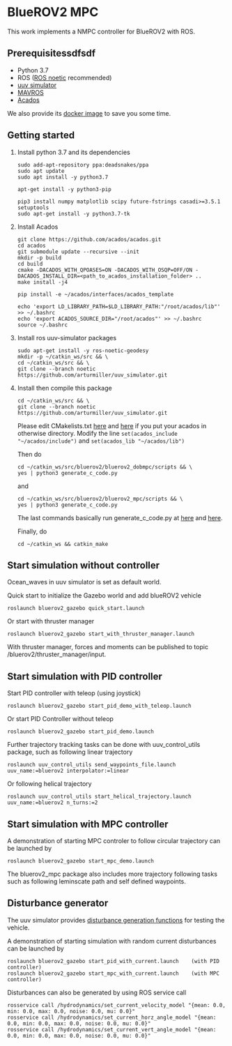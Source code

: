 # BlueROV2 MPC
This work implements a NMPC controller for BlueROV2 with ROS.

## Prerequisitessdfsdf
* Python 3.7
* ROS ([ROS noetic](http://wiki.ros.org/noetic/Installation/Ubuntu) recommended)
* [uuv simulator](https://uuvsimulator.github.io/)
* [MAVROS](http://wiki.ros.org/mavros)
* [Acados](https://docs.acados.org/installation/index.html)

We also provide its [docker image](https://github.com/HKPolyU-UAV/airo_docker_lib) to save you some time.

## Getting started
1. Install python 3.7 and its dependencies
    ```
    sudo add-apt-repository ppa:deadsnakes/ppa
    sudo apt update
    sudo apt install -y python3.7

    apt-get install -y python3-pip

    pip3 install numpy matplotlib scipy future-fstrings casadi>=3.5.1 setuptools
    sudo apt-get install -y python3.7-tk
    ```
2. Install Acados
    ```
    git clone https://github.com/acados/acados.git
    cd acados
    git submodule update --recursive --init
    mkdir -p build
    cd build
    cmake -DACADOS_WITH_QPOASES=ON -DACADOS_WITH_OSQP=OFF/ON -DACADOS_INSTALL_DIR=<path_to_acados_installation_folder> ..
    make install -j4

    pip install -e ~/acados/interfaces/acados_template

    echo 'export LD_LIBRARY_PATH=$LD_LIBRARY_PATH:"/root/acados/lib"' >> ~/.bashrc 
    echo 'export ACADOS_SOURCE_DIR="/root/acados"' >> ~/.bashrc
    source ~/.bashrc
    ```

3. Install ros uuv-simulator packages
    ```
    sudo apt-get install -y ros-noetic-geodesy
    mkdir -p ~/catkin_ws/src && \
    cd ~/catkin_ws/src && \
    git clone --branch noetic https://github.com/arturmiller/uuv_simulator.git
    ```

4. Install then compile this package
    ```
    cd ~/catkin_ws/src && \
    git clone --branch noetic https://github.com/arturmiller/uuv_simulator.git
    ```
    Please edit CMakelists.txt [here](/bluerov2_dobmpc/CMakeLists.txt) and [here](/bluerov2_mpc/CMakeLists.txt) if you put your acados in otherwise directory. Modify the line ```set(acados_include "~/acados/include")``` and ```set(acados_lib "~/acados/lib")```
    
    Then do
    ```
    cd ~/catkin_ws/src/bluerov2/bluerov2_dobmpc/scripts && \
    yes | python3 generate_c_code.py
    ```
    and
    ```
    cd ~/catkin_ws/src/bluerov2/bluerov2_mpc/scripts && \
    yes | python3 generate_c_code.py
    ```
    The last commands basically run generate_c_code.py at [here](/bluerov2_dobmpc/scripts/) and [here](/bluerov2_mpc/scripts/).

    Finally, do
    ```
    cd ~/catkin_ws && catkin_make
    ```

## Start simulation without controller
Ocean_waves in uuv simulator is set as default world.

Quick start to initialize the Gazebo world and add blueROV2 vehicle
```
roslaunch bluerov2_gazebo quick_start.launch
```
Or start with thruster manager
```
roslaunch bluerov2_gazebo start_with_thruster_manager.launch
```
With thruster manager, forces and moments can be published to topic /bluerov2/thruster_manager/input.

## Start simulation with PID controller
Start PID controller with teleop (using joystick)
```
roslaunch bluerov2_gazebo start_pid_demo_with_teleop.launch
```
Or start PID Controller without teleop
```
roslaunch bluerov2_gazebo start_pid_demo.launch
```

Further trajectory tracking tasks can be done with uuv_control_utils package, such as following linear trajectory
```
roslaunch uuv_control_utils send_waypoints_file.launch uuv_name:=bluerov2 interpolator:=linear
```
Or following helical trajectory
```
roslaunch uuv_control_utils start_helical_trajectory.launch uuv_name:=bluerov2 n_turns:=2
```

## Start simulation with MPC controller
A demonstration of starting MPC controler to follow circular trajectory can be launched by
```
roslaunch bluerov2_gazebo start_mpc_demo.launch
```
The bluerov2_mpc package also includes more trajectory following tasks such as following leminscate path and self defined waypoints.

## Disturbance generator
The uuv simulator provides [disturbance generation functions](https://uuvsimulator.github.io/packages/uuv_simulator/docs/tutorials/disturbances/) for testing the vehicle.

A demonstration of starting simulation with random current disturbances can be launched by
```
roslaunch bluerov2_gazebo start_pid_with_current.launch    (with PID controller)
roslaunch bluerov2_gazebo start_mpc_with_current.launch    (with MPC controller)
```
Disturbances can also be generated by using ROS service call
```
rosservice call /hydrodynamics/set_current_velocity_model "{mean: 0.0, min: 0.0, max: 0.0, noise: 0.0, mu: 0.0}"
rosservice call /hydrodynamics/set_current_horz_angle_model "{mean: 0.0, min: 0.0, max: 0.0, noise: 0.0, mu: 0.0}"
rosservice call /hydrodynamics/set_current_vert_angle_model "{mean: 0.0, min: 0.0, max: 0.0, noise: 0.0, mu: 0.0}"
```
